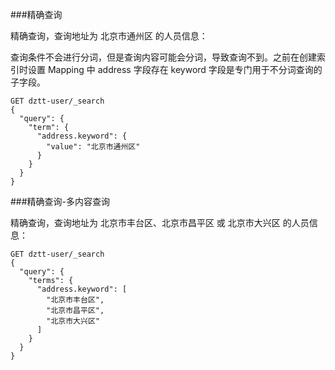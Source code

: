 ###精确查询

精确查询，查询地址为 北京市通州区 的人员信息：

查询条件不会进行分词，但是查询内容可能会分词，导致查询不到。之前在创建索引时设置 Mapping 中 address 字段存在 keyword 字段是专门用于不分词查询的子字段。
```
GET dztt-user/_search
{
  "query": {
    "term": {
      "address.keyword": {
        "value": "北京市通州区"
      }
    }
  }
}
```

###精确查询-多内容查询

精确查询，查询地址为 北京市丰台区、北京市昌平区 或 北京市大兴区 的人员信息：
```
GET dztt-user/_search
{
  "query": {
    "terms": {
      "address.keyword": [
        "北京市丰台区",
        "北京市昌平区",
        "北京市大兴区"
      ]
    }
  }
}
```